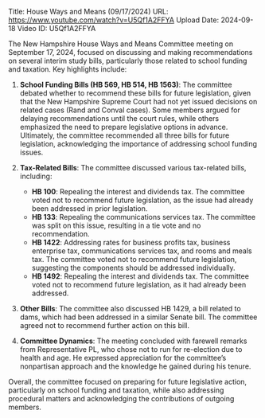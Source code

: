 Title: House Ways and Means (09/17/2024)
URL: https://www.youtube.com/watch?v=U5Qf1A2FFYA
Upload Date: 2024-09-18
Video ID: U5Qf1A2FFYA

The New Hampshire House Ways and Means Committee meeting on September 17, 2024, focused on discussing and making recommendations on several interim study bills, particularly those related to school funding and taxation. Key highlights include:

1. **School Funding Bills (HB 569, HB 514, HB 1563)**: The committee debated whether to recommend these bills for future legislation, given that the New Hampshire Supreme Court had not yet issued decisions on related cases (Rand and Conval cases). Some members argued for delaying recommendations until the court rules, while others emphasized the need to prepare legislative options in advance. Ultimately, the committee recommended all three bills for future legislation, acknowledging the importance of addressing school funding issues.

2. **Tax-Related Bills**: The committee discussed various tax-related bills, including:
   - **HB 100**: Repealing the interest and dividends tax. The committee voted not to recommend future legislation, as the issue had already been addressed in prior legislation.
   - **HB 133**: Repealing the communications services tax. The committee was split on this issue, resulting in a tie vote and no recommendation.
   - **HB 1422**: Addressing rates for business profits tax, business enterprise tax, communications services tax, and rooms and meals tax. The committee voted not to recommend future legislation, suggesting the components should be addressed individually.
   - **HB 1492**: Repealing the interest and dividends tax. The committee voted not to recommend future legislation, as it had already been addressed.

3. **Other Bills**: The committee also discussed HB 1429, a bill related to dams, which had been addressed in a similar Senate bill. The committee agreed not to recommend further action on this bill.

4. **Committee Dynamics**: The meeting concluded with farewell remarks from Representative PL, who chose not to run for re-election due to health and age. He expressed appreciation for the committee’s nonpartisan approach and the knowledge he gained during his tenure.

Overall, the committee focused on preparing for future legislative action, particularly on school funding and taxation, while also addressing procedural matters and acknowledging the contributions of outgoing members.